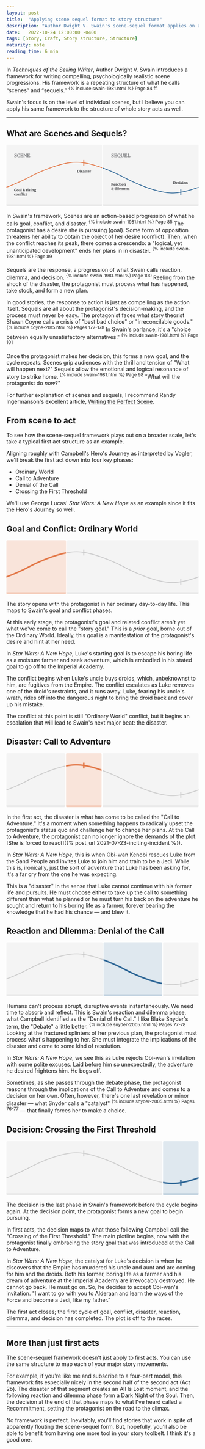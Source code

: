 ```yaml
---
layout: post
title:  "Applying scene sequel format to story structure"
description: "Author Dwight V. Swain's scene-sequel format applies on a broader level to entire act structures."
date:   2022-10-24 12:00:00 -0400
tags: [Story, Craft, Story structure, Structure]
maturity: note
reading_time: 6 min
---
```


In <em>Techniques of the Selling Writer</em>, Author Dwight V. Swain introduces a framework for writing compelling, psychologically realistic scene progressions. His framework is a repeating structure of what he calls &ldquo;scenes&rdquo; and &ldquo;sequels.&rdquo; <sup>{% include swain-1981.html %} Page 84 ff.</sup>

Swain's focus is on the level of individual scenes, but I believe you can apply his same framework to the structure of whole story acts as well. 

---

## What are Scenes and Sequels?

![A diagram showing scene and sequel with goal, conflict, disaster, reaction, dilemma, and decision plotted on a sine wave](/assets/img/scene-sequel-act-1.png)

In Swain's framework, Scenes are an action-based progression of what he calls goal, conflict, and disaster. <sup>{% include swain-1981.html %} Page 85</sup> The protagonist has a desire she is pursuing (goal). Some form of opposition threatens her ability to obtain the object of her desire (conflict). Then, when the conflict reaches its peak, there comes a crescendo: a "logical, yet unanticipated development" ends her plans in in disaster. <sup>{% include swain-1981.html %} Page 89</sup>

Sequels are the response, a progression of what Swain calls reaction, dilemma, and decision. <sup>{% include swain-1981.html %} Page 100</sup> Reeling from the shock of the disaster, the protagonist must process what has happened, take stock, and form a new plan. 

In good stories, the response to action is just as compelling as the action itself. Sequels are all about the protagonist's decision-making, and the process must never be easy. The protagonist faces what story theorist Shawn Coyne calls a crisis of "best bad choice" or "irreconcilable goods." <sup>{% include coyne-2015.html %} Pages 177-178</sup> In Swain's parlance, it's a "choice between equally unsatisfactory alternatives." <sup>{% include swain-1981.html %} Page 101</sup>

Once the protagonist makes her decision, this forms a new goal, and the cycle repeats.
Scenes grip audiences with the thrill and tension of "What will happen next?" Sequels allow the emotional and logical resonance of story to strike home. <sup>{% include swain-1981.html %} Page 98</sup> "What will the protagonist do _now_?"

<aside>For further explanation of scenes and sequels, I recommend Randy Ingermanson's excellent article, <a href="https://www.advancedfictionwriting.com/articles/writing-the-perfect-scene/">Writing the Perfect Scene</a>.</aside>

## From scene to act

To see how the scene-sequel framework plays out on a broader scale, let's take a typical first act structure as an example. 

Aligning roughly with Campbell's Hero's Journey as interpreted by Vogler, we'll break the first act down into four key phases: 

- Ordinary World
- Call to Adventure
- Denial of the Call
- Crossing the First Threshold

We'll use George Lucas' _Star Wars: A New Hope_ as an example since it fits the Hero's Journey so well.

## Goal and Conflict: Ordinary World

![The scene-sequel diagram with the first part, goal and conflict, highlighted](/assets/img/scene-sequel-act-2.png)

The story opens with the protagonist in her ordinary day-to-day life. This maps to Swain's goal and conflict phases.

At this early stage, the protagonist's goal and related conflict aren't yet what we've come to call the "story goal." This is a _prior_ goal, borne out of the Ordinary World. Ideally, this goal is a manifestation of the protagonist's desire and hint at her need.

In _Star Wars: A New Hope_, Luke's starting goal is to escape his boring life as a moisture farmer and seek adventure, which is embodied in his stated goal to go off to the Imperial Academy.

The conflict begins when Luke's uncle buys droids, which, unbeknownst to him, are fugitives from the Empire. The conflict escalates as Luke removes one of the droid's restraints, and it runs away. Luke, fearing his uncle's wrath, rides off into the dangerous night to bring the droid back and cover up his mistake.

The conflict at this point is still "Ordinary World" conflict, but it begins an escalation that will lead to Swain's next major beat: the disaster.

## Disaster: Call to Adventure

![The scene-sequel diagram with the second part, disaster, highlighted](/assets/img/scene-sequel-act-3.png)

In the first act, the disaster is what has come to be called the "Call to Adventure." It's a moment when something happens to radically upset the protagonist's status quo and challenge her to change her plans. At the Call to Adventure, the protagonist can no longer ignore the demands of the plot. [She is forced to react]({% post_url 2021-07-23-inciting-incident %}).

In _Star Wars: A New Hope_, this is when Obi-wan Kenobi rescues Luke from the Sand People and invites Luke to join him and train to be a Jedi. While this is, ironically, just the sort of adventure that Luke has been asking for, it's a far cry from the one he was expecting.

This is a "disaster" in the sense that Luke cannot continue with his former life and pursuits. He must choose either to take up the call to something different than what he planned or he must turn his back on the adventure he sought and return to his boring life as a farmer, forever bearing the knowledge that he had his chance &mdash; and blew it.

## Reaction and Dilemma: Denial of the Call

![The scene-sequel diagram with the third part, reaction and dilemma, highlighted](/assets/img/scene-sequel-act-4.png)

Humans can't process abrupt, disruptive events instantaneously. We need time to absorb and reflect. This is Swain's reaction and dilemma phase, what Campbell identified as the "Denial of the Call." I like Blake Snyder's term, the "Debate" a little better. <sup>{% include snyder-2005.html %} Pages 77-78</sup> Looking at the fractured splinters of her previous plan, the protagonist must process what's happening to her. She must integrate the implications of the disaster and come to some kind of resolution.

In _Star Wars: A New Hope_, we see this as Luke rejects Obi-wan's invitation with some polite excuses. Laid before him so unexpectedly, the adventure he desired frightens him. He begs off.

Sometimes, as she passes through the debate phase, the protagonist reasons through the implications of the Call to Adventure and comes to a decision on her own. Often, however, there's one last revelation or minor disaster &mdash; what Snyder calls a "catalyst" <sup>{% include snyder-2005.html %} Pages 76-77</sup> &mdash; that finally forces her to make a choice.

## Decision: Crossing the First Threshold

![The scene-sequel diagram with the last part, decision, highlighted](/assets/img/scene-sequel-act-5.png)

The decision is the last phase in Swain's framework before the cycle begins again. At the decision point, the protagonist forms a new goal to begin pursuing.

In first acts, the decision maps to what those following Campbell call the "Crossing of the First Threshold." The main plotline begins, now with the protagonist finally embracing the story goal that was introduced at the Call to Adventure.

In _Star Wars: A New Hope_, the catalyst for Luke's decision is when he discovers that the Empire has murdered his uncle and aunt and are coming for him and the droids. Both his former, boring life as a farmer and his dream of adventure at the Imperial Academy are irrevocably destroyed. He cannot go back. He must go on. So, he decides to accept Obi-wan's invitation. "I want to go with you to Alderaan and learn the ways of the Force and become a Jedi, like my father."

The first act closes; the first cycle of goal, conflict, disaster, reaction, dilemma, and decision has completed. The plot is off to the races.

---

## More than just first acts

The scene-sequel framework doesn't just apply to first acts. You can use the same structure to map each of your major story movements.

For example, if you're like me and subscribe to a four-part model, this framework fits especially nicely in the second half of the second act (Act 2b). The disaster of that segment creates an All Is Lost moment, and the following reaction and dilemma phase form a Dark Night of the Soul. Then, the decision at the end of that phase maps to what I've heard called a Recommitment, setting the protagonist on the road to the climax.

No framework is perfect. Inevitably, you'll find stories that work in spite of apparently flouting the scene-sequel form. But, hopefully, you'll also be able to benefit from having one more tool in your story toolbelt. I think it's a good one.